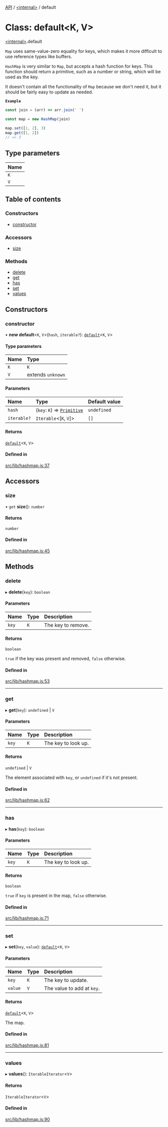 [API](../README.md) / [\<internal\>](../modules/internal_.md) / default

# Class: default\<K, V\>

[\<internal\>](../modules/internal_.md).default

`Map` uses same-value-zero equality for keys, which makes it more difficult
to use reference types like buffers.

`HashMap` is very similar to `Map`, but accepts a hash function for keys.
This function should return a primitive, such as a number or string, which
will be used as the key.

It doesn't contain all the functionality of `Map` because we don't need it,
but it should be fairly easy to update as needed.

**`Example`**

```ts
const join = (arr) => arr.join(' ')

const map = new HashMap(join)

map.set([1, 2], 3)
map.get([1, 2])
// => 3
```

## Type parameters

| Name |
| :------ |
| `K` |
| `V` |

## Table of contents

### Constructors

- [constructor](internal_.default-1.md#constructor)

### Accessors

- [size](internal_.default-1.md#size)

### Methods

- [delete](internal_.default-1.md#delete)
- [get](internal_.default-1.md#get)
- [has](internal_.default-1.md#has)
- [set](internal_.default-1.md#set)
- [values](internal_.default-1.md#values)

## Constructors

### constructor

• **new default**\<`K`, `V`\>(`hash`, `iterable?`): [`default`](internal_.default-1.md)\<`K`, `V`\>

#### Type parameters

| Name | Type |
| :------ | :------ |
| `K` | `K` |
| `V` | extends `unknown` |

#### Parameters

| Name | Type | Default value |
| :------ | :------ | :------ |
| `hash` | (`key`: `K`) => [`Primitive`](../modules/internal_.md#primitive) | `undefined` |
| `iterable?` | `Iterable`\<[`K`, `V`]\> | `[]` |

#### Returns

[`default`](internal_.default-1.md)\<`K`, `V`\>

#### Defined in

[src/lib/hashmap.js:37](https://github.com/digidem/mapeo-core-next/blob/315dc9781d8d2f74f17b1fd651a3ae81272b7fac/src/lib/hashmap.js#L37)

## Accessors

### size

• `get` **size**(): `number`

#### Returns

`number`

#### Defined in

[src/lib/hashmap.js:45](https://github.com/digidem/mapeo-core-next/blob/315dc9781d8d2f74f17b1fd651a3ae81272b7fac/src/lib/hashmap.js#L45)

## Methods

### delete

▸ **delete**(`key`): `boolean`

#### Parameters

| Name | Type | Description |
| :------ | :------ | :------ |
| `key` | `K` | The key to remove. |

#### Returns

`boolean`

`true` if the key was present and removed, `false` otherwise.

#### Defined in

[src/lib/hashmap.js:53](https://github.com/digidem/mapeo-core-next/blob/315dc9781d8d2f74f17b1fd651a3ae81272b7fac/src/lib/hashmap.js#L53)

___

### get

▸ **get**(`key`): `undefined` \| `V`

#### Parameters

| Name | Type | Description |
| :------ | :------ | :------ |
| `key` | `K` | The key to look up. |

#### Returns

`undefined` \| `V`

The element associated with `key`, or `undefined` if it's not present.

#### Defined in

[src/lib/hashmap.js:62](https://github.com/digidem/mapeo-core-next/blob/315dc9781d8d2f74f17b1fd651a3ae81272b7fac/src/lib/hashmap.js#L62)

___

### has

▸ **has**(`key`): `boolean`

#### Parameters

| Name | Type | Description |
| :------ | :------ | :------ |
| `key` | `K` | The key to look up. |

#### Returns

`boolean`

`true` if `key` is present in the map, `false` otherwise.

#### Defined in

[src/lib/hashmap.js:71](https://github.com/digidem/mapeo-core-next/blob/315dc9781d8d2f74f17b1fd651a3ae81272b7fac/src/lib/hashmap.js#L71)

___

### set

▸ **set**(`key`, `value`): [`default`](internal_.default-1.md)\<`K`, `V`\>

#### Parameters

| Name | Type | Description |
| :------ | :------ | :------ |
| `key` | `K` | The key to update. |
| `value` | `V` | The value to add at `key`. |

#### Returns

[`default`](internal_.default-1.md)\<`K`, `V`\>

The map.

#### Defined in

[src/lib/hashmap.js:81](https://github.com/digidem/mapeo-core-next/blob/315dc9781d8d2f74f17b1fd651a3ae81272b7fac/src/lib/hashmap.js#L81)

___

### values

▸ **values**(): `IterableIterator`\<`V`\>

#### Returns

`IterableIterator`\<`V`\>

#### Defined in

[src/lib/hashmap.js:90](https://github.com/digidem/mapeo-core-next/blob/315dc9781d8d2f74f17b1fd651a3ae81272b7fac/src/lib/hashmap.js#L90)
